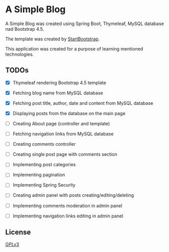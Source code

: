 # A Simple Blog

A Simple Blog was created using Spring Boot, Thymeleaf, MySQL database nad Bootstrap 4.5.

The template was created by [StartBootstrap](https://startbootstrap.com/template/blog-post).

This application was created for a purpose of learning mentioned technologies.

## TODOs

- [X] Thymeleaf rendering Bootstrap 4.5 template
- [X] Fetching blog name from MySQL database
- [X] Fetching post title, author, date and content from MySQL database
- [X] Displaying posts from the database on the main page
- [ ] Creating About page (controller and template)
- [ ] Fetching navigation links from MySQL database
- [ ] Creating comments controller
- [ ] Creating single post page with comments section
- [ ] Implementing post categories 
- [ ] Implementing pagination
- [ ] Implementing Spring Security
- [ ] Creating admin panel with posts creating/editing/deleting
- [ ] Implementing comments moderation in admin panel
- [ ] Implementing navigation links editing in admin panel 


## License
[GPLv3](https://choosealicense.com/licenses/gpl-3.0/#)